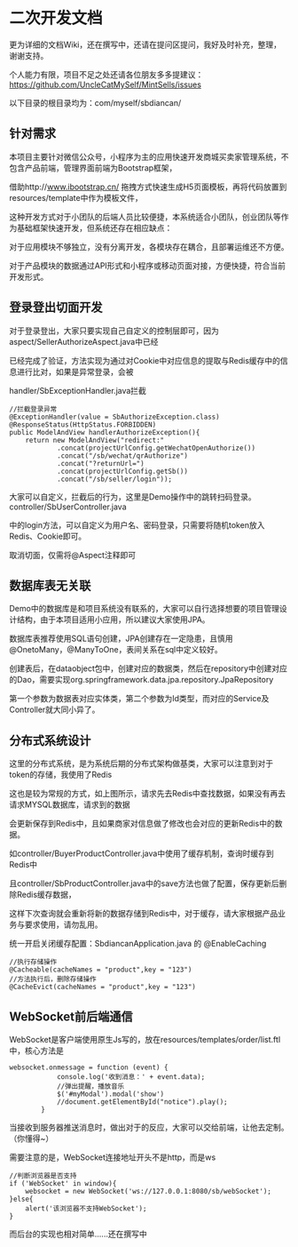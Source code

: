 # 二次开发文档

更为详细的文档Wiki，还在撰写中，还请在提问区提问，我好及时补充，整理，谢谢支持。

个人能力有限，项目不足之处还请各位朋友多多提建议：https://github.com/UncleCatMySelf/MintSells/issues

以下目录的根目录均为：com/myself/sbdiancan/

## 针对需求

本项目主要针对微信公众号，小程序为主的应用快速开发商城买卖家管理系统，不包含产品前端，管理界面前端为Bootstrap框架，

借助http://www.ibootstrap.cn/ 拖拽方式快速生成H5页面模板，再将代码放置到resources/template中作为模板文件，

这种开发方式对于小团队的后端人员比较便捷，本系统适合小团队，创业团队等作为基础框架快速开发，但系统还存在相应缺点：

对于应用模块不够独立，没有分离开发，各模块存在耦合，且部署运维还不方便。

对于产品模块的数据通过API形式和小程序或移动页面对接，方便快捷，符合当前开发形式。


## 登录登出切面开发

对于登录登出，大家只要实现自己自定义的控制层即可，因为aspect/SellerAuthorizeAspect.java中已经

已经完成了验证，方法实现为通过对Cookie中对应信息的提取与Redis缓存中的信息进行比对，如果是异常登录，会被

handler/SbExceptionHandler.java拦截
```
//拦截登录异常
@ExceptionHandler(value = SbAuthorizeException.class)
@ResponseStatus(HttpStatus.FORBIDDEN)
public ModelAndView handlerAuthorizeException(){
    return new ModelAndView("redirect:"
            .concat(projectUrlConfig.getWechatOpenAuthorize())
            .concat("/sb/wechat/qrAuthorize")
            .concat("?returnUrl=")
            .concat(projectUrlConfig.getSb())
            .concat("/sb/seller/login"));
```
大家可以自定义，拦截后的行为，这里是Demo操作中的跳转扫码登录。controller/SbUserController.java

中的login方法，可以自定义为用户名、密码登录，只需要将随机token放入Redis、Cookie即可。

取消切面，仅需将@Aspect注释即可

## 数据库表无关联

Demo中的数据库是和项目系统没有联系的，大家可以自行选择想要的项目管理设计结构，由于本项目适用小应用，所以建议大家使用JPA。

数据库表推荐使用SQL语句创建，JPA创建存在一定隐患，且慎用@OnetoMany，@ManyToOne，表间关系在sql中定义较好。

创建表后，在dataobject包中，创建对应的数据类，然后在repository中创建对应的Dao，需要实现org.springframework.data.jpa.repository.JpaRepository

第一个参数为数据表对应实体类，第二个参数为Id类型，而对应的Service及Controller就大同小异了。

## 分布式系统设计

这里的分布式系统，是为系统后期的分布式架构做基类，大家可以注意到对于token的存储，我使用了Redis

这也是较为常规的方式，如上图所示，请求先去Redis中查找数据，如果没有再去请求MYSQL数据库，请求到的数据

会更新保存到Redis中，且如果商家对信息做了修改也会对应的更新Redis中的数据。

如controller/BuyerProductController.java中使用了缓存机制，查询时缓存到Redis中

且controller/SbProductController.java中的save方法也做了配置，保存更新后删除Redis缓存数据，

这样下次查询就会重新将新的数据存储到Redis中，对于缓存，请大家根据产品业务与要求使用，请勿乱用。

统一开启关闭缓存配置：SbdiancanApplication.java 的 @EnableCaching

```
//执行存储操作
@Cacheable(cacheNames = "product",key = "123")
//方法执行后，删除存储操作
@CacheEvict(cacheNames = "product",key = "123")
```

## WebSocket前后端通信

WebSocket是客户端使用原生Js写的，放在resources/templates/order/list.ftl中，核心方法是
```
websocket.onmessage = function (event) {
            console.log('收到消息：' + event.data);
            //弹出提醒，播放音乐
            $('#myModal').modal('show')
            //document.getElementById("notice").play();
        }
```
当接收到服务器推送消息时，做出对于的反应，大家可以交给前端，让他去定制。（你懂得~）

需要注意的是，WebSocket连接地址开头不是http，而是ws
```
//判断浏览器是否支持
if ('WebSocket' in window){
    websocket = new WebSocket('ws://127.0.0.1:8080/sb/webSocket');
}else{
    alert('该浏览器不支持WebSocket');
}
```
而后台的实现也相对简单......还在撰写中